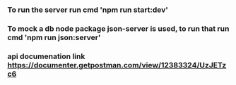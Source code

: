 ### To run the server run cmd 'npm run start:dev'
### To mock a db node package json-server is used, to run that run cmd 'npm run json:server'
### api documenation link https://documenter.getpostman.com/view/12383324/UzJETzc6

